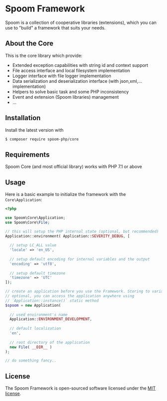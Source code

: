 # Spoom Framework
Spoom is a collection of cooperative libraries (extensions), which you can use to "build" a framework that suits your needs.

## About the Core
This is the core library which provide:

 * Extended exception capabilities with string id and context support
 * File access interface and local filesystem implementation
 * Logger interface with file logger implementation
 * Data serialization and deserialization interface (with json,xml,... implementation)
 * Helpers to solve basic task and some PHP inconsistency
 * Event and extension (Spoom libraries) management
 * ...
 
## Installation
Install the latest version with

```bash
$ composer require spoom-php/core
```

## Requirements
Spoom Core (and most official library) works with PHP 7.1 or above

## Usage
Here is a basic example to initialize the framework with the `Core\Application`:

```php
<?php 

use Spoom\Core\Application;
use Spoom\Core\File;

// this will setup the PHP internal state (optional, but recommended)
Application::environment( Application::SEVERITY_DEBUG, [
  
  // setup LC_ALL value
  'locale' => 'en_US',
  
  // setup default encoding for internal variables and the output
  'encoding' => 'utf8',
  
  // setup default timezone
  'timezone' => 'UTC'
]);

// create an application before you use the Framework. Storing to variable is
// optional, you can access the application anywhere using
// `Application::instance()` static method
$spoom = new Application(
  
  // used environment's name
  Application::ENVIRONMENT_DEVELOPMENT,
                                        
  // default localization
  'en',
  
  // root directory of the application
  new File( __DIR__ )
);

// do something fancy..
```

## License
The Spoom Framework is open-sourced software licensed under the [MIT license](http://opensource.org/licenses/MIT).
